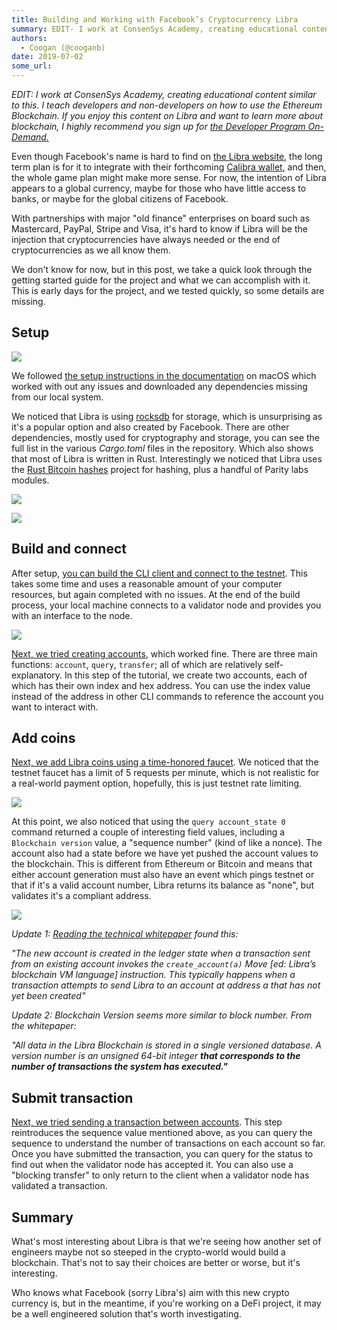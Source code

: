 ```yaml
---
title: Building and Working with Facebook’s Cryptocurrency Libra
summary: EDIT- I work at ConsenSys Academy, creating educational content similar to this. I teach developers and non-developers on how to use the Ethereum Blockchain. If you enjoy this content on Libra and want to learn more about blockchain, I highly recommend you sign up for the Developer Program On-Demand. Even though Facebooks name is hard to find on the Libra website, the long term plan is for it to integrate with their forthcoming Calibra wallet, and then, the whole game plan might make more sense.
authors:
  - Coogan (@cooganb)
date: 2019-07-02
some_url: 
---
```


_EDIT: I work at ConsenSys Academy, creating educational content similar to this. I teach developers and non-developers on how to use the Ethereum Blockchain. If you enjoy this content on Libra and want to learn more about blockchain, I highly recommend you sign up for [the Developer Program On-Demand.](https://learn.consensys.net/catalog/info/id:141?utm_source=kauri&utm_medium=post&utm_campaign=libra)_

Even though Facebook's name is hard to find on [the Libra website](https://libra.org), the long term plan is for it to integrate with their forthcoming [Calibra wallet](https://newsroom.fb.com/news/2019/06/coming-in-2020-calibra/), and then, the whole game plan might make more sense. For now, the intention of Libra appears to a global currency, maybe for those who have little access to banks, or maybe for the global citizens of Facebook.

With partnerships with major "old finance" enterprises on board such as Mastercard, PayPal, Stripe and Visa, it's hard to know if Libra will be the injection that cryptocurrencies have always needed or the end of cryptocurrencies as we all know them.

We don't know for now, but in this post, we take a quick look through the getting started guide for the project and what we can accomplish with it. This is early days for the project, and we tested quickly, so some details are missing.

## Setup

![](https://api.kauri.io:443/ipfs/QmVQ4zYoysUEc4bB1U59eVBF284NVT7hEbBhCiFVQmV9Zo)

We followed [the setup instructions in the documentation](https://developers.libra.org/docs/my-first-transaction#clone-and-build-libra-core) on macOS which worked with out any issues and downloaded any dependencies missing from our local system.

We noticed that Libra is using [rocksdb](https://rocksdb.org) for storage, which is unsurprising as it's a popular option and also created by Facebook. There are other dependencies, mostly used for cryptography and storage, you can see the full list in the various _Cargo.toml_ files in the repository. Which also shows that most of Libra is written in Rust. Interestingly we noticed that Libra uses the [Rust Bitcoin hashes](https://github.com/rust-bitcoin/bitcoin_hashes) project for hashing, plus a handful of Parity labs modules.

![](https://api.kauri.io:443/ipfs/QmYkHTwBEuNrEJD9VpPJySN5VRPbvm9naoioQ3We2tQCr7)

![](https://api.kauri.io:443/ipfs/QmVeFKQwJoKAGzmPbqx8ZwbbiJkKzhYCc5Vke7n1cRATab)

## Build and connect

After setup, [you can build the CLI client and connect to the testnet](https://developers.libra.org/docs/my-first-transaction#build-libra-cli-client-and-connect-to-the-testnet). This takes some time and uses a reasonable amount of your computer resources, but again completed with no issues. At the end of the build process, your local machine connects to a validator node and provides you with an interface to the node.

![](https://api.kauri.io:443/ipfs/QmQ8yfWSAaw9VcfQgAEFzBe6QdyJrVtaKLXM9s8VoN2789)

[Next, we tried creating accounts](https://developers.libra.org/docs/my-first-transaction#create-alice-s-and-bob-s-account), which worked fine. There are three main functions: `account`, `query`, `transfer`; all of which are relatively self-explanatory. In this step of the tutorial, we create two accounts, each of which has their own index and hex address. You can use the index value instead of the address in other CLI commands to reference the account you want to interact with.

## Add coins

[Next, we add Libra coins using a time-honored faucet](https://developers.libra.org/docs/my-first-transaction#add-libra-coins-to-alice-s-and-bob-s-accounts). We noticed that the testnet faucet has a limit of 5 requests per minute, which is not realistic for a real-world payment option, hopefully, this is just testnet rate limiting.

![](https://api.kauri.io:443/ipfs/QmUtmEMhSd97NF7s7fqAfNJuZuMix3kgW8DGLAKCaYM4XY)

At this point, we also noticed that using the `query account_state 0` command returned a couple of interesting field values, including a `Blockchain version` value, a "sequence number" (kind of like a nonce). The account also had a state before we have yet pushed the account values to the blockchain. This is different from Ethereum or Bitcoin and means that either account generation must also have an event which pings testnet or that if it's a valid account number, Libra returns its balance as "none", but validates it's a compliant address.

![](https://api.kauri.io:443/ipfs/QmbbYY1b1iv2WgH8oAM4ZBDSVTJ1PpjC5dmAMvRwTU1ayi)

_Update 1: [Reading the technical whitepaper](chrome-extension://oemmndcbldboiebfnladdacbdfmadadm/https://developers.libra.org/docs/assets/papers/the-libra-blockchain.pdf) found this:_

_"The new account is created in the ledger state when a transaction sent from an existing account invokes the
`create_account(a)` Move [ed: Libra’s blockchain VM language] instruction. This typically happens when a transaction attempts to send Libra to an account at address a that has not yet been created"_

_Update 2: Blockchain Version seems more similar to block number. From the whitepaper:_

_"All data in the Libra Blockchain is stored in a single versioned database. A version number is an unsigned 64-bit integer **that corresponds to the number of transactions the system has executed."**_

## Submit transaction

[Next, we tried sending a transaction between accounts](https://developers.libra.org/docs/my-first-transaction#submit-a-transaction). This step reintroduces the sequence value mentioned above, as you can query the sequence to understand the number of transactions on each account so far. Once you have submitted the transaction, you can query for the status to find out when the validator node has accepted it. You can also use a "blocking transfer" to only return to the client when a validator node has validated a transaction.

## Summary

What's most interesting about Libra is that we're seeing how another set of engineers maybe not so steeped in the crypto-world would build a blockchain. That's not to say their choices are better or worse, but it's interesting.

Who knows what Facebook (sorry Libra's) aim with this new crypto currency is, but in the meantime, if you're working on a DeFi project, it may be a well engineered solution that's worth investigating.
